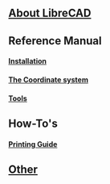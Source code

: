 ## [About LibreCAD](./About.md) ##

## Reference Manual ##

#### [Installation](./reference/Install.md) ####

#### [The Coordinate system](./reference/Coordinates.md) ####

#### [Tools](./reference/Tools.md) ####

## How-To's ##

#### [Printing Guide](./howto/PrintingGuide.md) ####

## [ Other](./Other.md) ##
